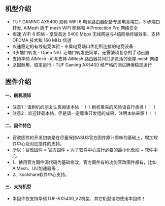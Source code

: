 ## 机型介绍
* TUF GAMING AX5400 双频 WiFi 6 电竞路由器配备专属电竞端口，3 步端口转发, AiMesh 适于 mesh WiFi 网络和 AiProtection Pro 网络安全
* 疾速 WiFi 6 网络 - 享受高达 5400 Mbps 无线网速与4倍网络传输效率，支持 OFDMA 技术和 160 MHz 信道
* 疾速稳定的有线电竞体验 - 专属电竞端口优化所连接的电竞设备
* 3步端口转发 - Open NAT 让端口转发更简单，无需繁琐复杂的手动设置
* 支持华硕 AiMesh –可与支持 AiMesh 路由器共同打造灵活的全屋 mesh 网络
* 坚固耐用、稳定运行 - TUF Gaming AX5400 经严格的测试确保稳定运行

## 固件介绍
#### 一、刷机须知
* 注意1：请刷机的朋友认真阅读本帖！！！刷机带来的风险请自行承担！！！
* 注意2：欢迎转载本帖，但是请一定尊重开发组的成果，注明本帖来源！！！

#### 二、固件特色
* 官改固件的开发初衷是在尽量保持ASUS官方固件原汁原味的基础上，增加软件中心及对应插件的支持。
* 所以：官改固件 = 官方固件 + 为了软件中心进行必要的最小化改动 + 软件中心
* 1、使用官方固件源代码为基础修改，官方固件有的功能官改固件都有，比如AiMesh、UU加速器等；
* 2、koolshare软件中心支持。

#### 三、支持机型
* 本固件仅支持华硕TUF-AX5400_V2机型，其它机型请勿使用本固件！